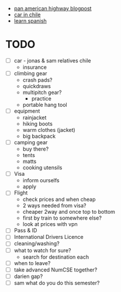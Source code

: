   - [pan american highway blogpost](https://www.adventurism.tv/blog/2021/7/18/can-you-drive-a-car-from-north-america-to-south-america#:~:text=The%20official%20section%20from%20Laredo,of%2028%20days%20to%20complete.)
  - [car in chile](https://packtolife.com/how-to-buy-a-car-in-chile/)
  - [learn spanish](https://www.languagetransfer.org)


# TODO
- [ ] car   - jonas & sam relatives chile
  - insurance
- [ ] climbing gear
  - crash pads?
  - quickdraws
  - multipitch gear?
    - practice
  - portable hang tool
- [ ] equipment
  - rainjacket
  - hiking boots
  - warm clothes (jacket)
  - big backpack
- [ ] camping gear
  - buy there?
  - tents
  - matts
  - cooking utensils
- [ ] Visa
  - inform ourselfs
  - apply
- [ ] Flight
  - check prices and when cheap
  - 2 ways needed from visa?
  - cheaper 2way and once top to bottom
  - first by train to somewhere else?
  - look at prices with vpn
- [ ] Pass & ID
- [ ] International Drivers Licence
- [ ] cleaning/washing?
- [ ] what to watch for sure?
  - search for destination each
- [ ] when to leave?
- [ ] take advanced NumCSE together?
- [ ] darien gap?
- [ ] sam what do you do this semester?

